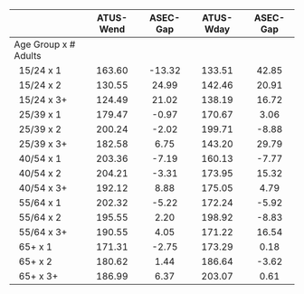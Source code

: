 
|                      |    ATUS-Wend |     ASEC-Gap |    ATUS-Wday |     ASEC-Gap |
| -------------------- | :----------: | :----------: | :----------: | :----------: |
| Age Group x # Adults |              |              |              |              |
| &nbsp;&nbsp;15/24 x 1 |       163.60 |       -13.32 |       133.51 |        42.85 |
| &nbsp;&nbsp;15/24 x 2 |       130.55 |        24.99 |       142.46 |        20.91 |
| &nbsp;&nbsp;15/24 x 3+ |       124.49 |        21.02 |       138.19 |        16.72 |
| &nbsp;&nbsp;25/39 x 1 |       179.47 |        -0.97 |       170.67 |         3.06 |
| &nbsp;&nbsp;25/39 x 2 |       200.24 |        -2.02 |       199.71 |        -8.88 |
| &nbsp;&nbsp;25/39 x 3+ |       182.58 |         6.75 |       143.20 |        29.79 |
| &nbsp;&nbsp;40/54 x 1 |       203.36 |        -7.19 |       160.13 |        -7.77 |
| &nbsp;&nbsp;40/54 x 2 |       204.21 |        -3.31 |       173.95 |        15.32 |
| &nbsp;&nbsp;40/54 x 3+ |       192.12 |         8.88 |       175.05 |         4.79 |
| &nbsp;&nbsp;55/64 x 1 |       202.32 |        -5.22 |       172.24 |        -5.92 |
| &nbsp;&nbsp;55/64 x 2 |       195.55 |         2.20 |       198.92 |        -8.83 |
| &nbsp;&nbsp;55/64 x 3+ |       190.55 |         4.05 |       171.22 |        16.54 |
| &nbsp;&nbsp;65+ x 1  |       171.31 |        -2.75 |       173.29 |         0.18 |
| &nbsp;&nbsp;65+ x 2  |       180.62 |         1.44 |       186.64 |        -3.62 |
| &nbsp;&nbsp;65+ x 3+ |       186.99 |         6.37 |       203.07 |         0.61 |

